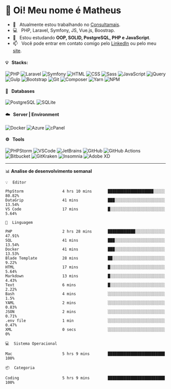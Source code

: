 # 👋 Oi! Meu nome é Matheus

- 🔭 &nbsp; Atualmente estou trabalhando no [Consultamais](https://consultamais.com.br/).
- 💻 &nbsp; PHP, Laravel, Symfony, JS, Vue.js, Boostrap.
- 🌱 &nbsp; Estou estudando **OOP, SOLID, PostgreSQL, PHP e JavaScript**.
- 📫 &nbsp; Você pode entrar em contato comigo pelo [LinkedIn](https://www.linkedin.com/in/matheuscamargoxavier/) ou pelo meu [site](https://matheuscamargo.co).

#### 💡 &nbsp; Stacks:
![PHP](https://img.shields.io/badge/-PHP-777BB4?&logo=php&logoColor=FFFFFF)
![Laravel](https://img.shields.io/badge/-Laravel-FF2D20?&logo=laravel&logoColor=FFFFFF)
![Symfony](https://img.shields.io/badge/-Symfony-000000?&logo=symfony&logoColor=FFFFFF)
![HTML](https://img.shields.io/badge/-HTML-E34F26?&logo=html5&logoColor=FFFFFF)
![CSS](https://img.shields.io/badge/-CSS-1572B6?&logo=css3&logoColor=FFFFFF)
![Sass](https://img.shields.io/badge/-Sass-CC6699?&logo=sass&logoColor=FFFFFF)
![JavaScript](https://img.shields.io/badge/-JavaScript-F7DF1E?&logo=javascript&logoColor=FFFFFF)
![jQuery](https://img.shields.io/badge/-jQuery-0769AD?&logo=jquery&logoColor=FFFFFF)
![Gulp](https://img.shields.io/badge/-Gulp-CF4647?&logo=gulp&logoColor=FFFFFF)
![Bootstrap](https://img.shields.io/badge/-Bootstrap-7952B3?&logo=bootstrap&logoColor=FFFFFF)
![Git](https://img.shields.io/badge/-Git-F05032?&logo=git&logoColor=FFFFFF)
![Composer](https://img.shields.io/badge/-Composer-885630?&logo=composer&logoColor=FFFFFF)
![Yarn](https://img.shields.io/badge/-Yarn-2C8EBB?&logo=yarn&logoColor=FFFFFF)
![NPM](https://img.shields.io/badge/-npm-CB3837?&logo=npm&logoColor=FFFFFF)

#### 💾 &nbsp; Databases
![PostgreSQL](https://img.shields.io/badge/-PostgreSQL-336791?&logo=PostgreSQL&logoColor=FFFFFF)
![SQLite](https://img.shields.io/badge/-SQLite-003B57?&logo=SQLite&logoColor=FFFFFF)

#### ☁️ &nbsp; Server | Environment
![Docker](https://img.shields.io/badge/-Docker-2496ED?&logo=docker&logoColor=FFFFFF)
![Azure](https://img.shields.io/badge/-Azure-0089D6?&logo=microsoft%20azure&logoColor=FFFFFF)
![cPanel](https://img.shields.io/badge/-cPanel-FF6C2C?&logo=cpanel&logoColor=FFFFFF)

#### ⚙️ &nbsp; Tools
![PHPStorm](https://img.shields.io/badge/-PHPStorm-000000?&logo=PHPStorm&logoColor=FFFFFF)
![VSCode](https://img.shields.io/badge/-VSCode-007ACC?&logo=Visual%20Studio%20Code&logoColor=FFFFFF) 
![JetBrains](https://img.shields.io/badge/-JetBrains-000000?&logo=jetbrains&logoColor=FFFFFF) 
![GitHub](https://img.shields.io/badge/-GitHub-181717?&logo=github&logoColor=FFFFFF) 
![GitHub Actions](https://img.shields.io/badge/-GitHub%20Actions-181717?&logo=GitHub%20Actions&logoColor=FFFFFF) 
![Bitbucket](https://img.shields.io/badge/-Bitbucket-0052CC?&logo=bitbucket&logoColor=FFFFFF)
![GitKraken](https://img.shields.io/badge/-GitKraken-179287?&logo=GitKraken&logoColor=FFFFFF)
![Insomnia](https://img.shields.io/badge/-Insomnia-5849BE?&logo=Insomnia&logoColor=FFFFFF)
![Adobe XD](https://img.shields.io/badge/-Adobe%20XD-FF61F6?&logo=adobe%20xd&logoColor=FFFFFF) 
_______

📊  **Analise de desenvolvimento semanal**
```text
💡  Editor

PhpStorm                 4 hrs 10 mins       ████████████████████░░░░░     80.82%
DataGrip                 41 mins             ███░░░░░░░░░░░░░░░░░░░░░░     13.54%
VS Code                  17 mins             █░░░░░░░░░░░░░░░░░░░░░░░░      5.64%
```
```text
💬  Linguagem

PHP                      2 hrs 28 mins       ████████████░░░░░░░░░░░░░     47.91%
SQL                      41 mins             ███░░░░░░░░░░░░░░░░░░░░░░     13.54%
Docker                   41 mins             ███░░░░░░░░░░░░░░░░░░░░░░     13.53%
Blade Template           28 mins             ██░░░░░░░░░░░░░░░░░░░░░░░      9.22%
HTML                     17 mins             █░░░░░░░░░░░░░░░░░░░░░░░░      5.64%
Markdown                 13 mins             █░░░░░░░░░░░░░░░░░░░░░░░░      4.43%
Text                     6 mins              █░░░░░░░░░░░░░░░░░░░░░░░░      2.22%
Bash                     4 mins              ░░░░░░░░░░░░░░░░░░░░░░░░░       1.5%
YAML                     2 mins              ░░░░░░░░░░░░░░░░░░░░░░░░░      0.83%
JSON                     2 mins              ░░░░░░░░░░░░░░░░░░░░░░░░░      0.71%
.env file                1 min               ░░░░░░░░░░░░░░░░░░░░░░░░░      0.47%
XML                      0 secs              ░░░░░░░░░░░░░░░░░░░░░░░░░         0%
```
```text
💻  Sistema Operacional

Mac                      5 hrs 9 mins        █████████████████████████       100%
```
```text
📦  Categoria

Coding                   5 hrs 9 mins        █████████████████████████       100%
```
